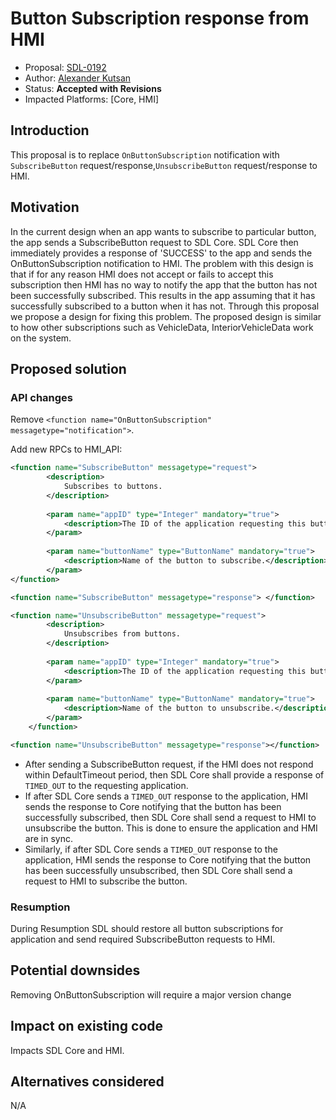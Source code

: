 # Button Subscription response from HMI

* Proposal: [SDL-0192](0192-button_subscription_response_from_hmi.md)
* Author: [Alexander Kutsan](https://github.com/LuxoftAKutsan)
* Status: **Accepted with Revisions**
* Impacted Platforms: [Core, HMI]

## Introduction
This proposal is to replace `OnButtonSubscription` notification
with `SubscribeButton` request/response,`UnsubscribeButton` request/response to HMI. 

## Motivation


In the current design when an app wants to subscribe to particular button, the app sends a SubscribeButton request to SDL Core. SDL Core then immediately provides a response of 'SUCCESS' to the app and sends the OnButtonSubscription notification to HMI. The problem with this design is that if for any reason HMI does not accept or fails to accept this subscription then HMI has no way to notify the app that the button has not been successfully subscribed. This results in the app assuming that it has successfully subscribed to a button when it has not.
Through this proposal we propose a design for fixing this problem.
The proposed design is similar to how other subscriptions such as VehicleData, InteriorVehicleData work on the system.


## Proposed solution

### API changes

Remove `<function name="OnButtonSubscription" messagetype="notification">`. 

Add new RPCs to HMI_API:
```xml
<function name="SubscribeButton" messagetype="request">
        <description>
            Subscribes to buttons.            
        </description>
		
	    <param name="appID" type="Integer" mandatory="true">
			<description>The ID of the application requesting this button usubscription. </description>
        </param>
		
        <param name="buttonName" type="ButtonName" mandatory="true">
            <description>Name of the button to subscribe.</description>
        </param>
</function>

<function name="SubscribeButton" messagetype="response"> </function>

<function name="UnsubscribeButton" messagetype="request">
        <description>
            Unsubscribes from buttons.            
        </description>
        
        <param name="appID" type="Integer" mandatory="true">
            <description>The ID of the application requesting this button unsubscription. </description>
        </param>
        
        <param name="buttonName" type="ButtonName" mandatory="true">
            <description>Name of the button to unsubscribe.</description>
        </param>
    </function>

<function name="UnsubscribeButton" messagetype="response"></function>
```

 - After sending a SubscribeButton request, if the HMI does not respond within DefaultTimeout period, then SDL Core shall provide a response of `TIMED_OUT` to the requesting application.
 - If after SDL Core sends a `TIMED_OUT` response to the application, HMI sends the response to Core notifying that the button has been successfully subscribed, then SDL Core shall send a request to HMI to unsubscribe the button. This is done to ensure the application and HMI are in sync.
 - Similarly, if after SDL Core sends a `TIMED_OUT` response to the application, HMI sends the response to Core notifying that the button has been successfully unsubscribed, then SDL Core shall send a request to HMI to subscribe the button.

### Resumption 

During Resumption SDL should restore all button subscriptions for application and send required SubscribeButton requests to HMI.

## Potential downsides

Removing OnButtonSubscription will require a major version change

## Impact on existing code

Impacts SDL Core and HMI. 

## Alternatives considered
N/A
